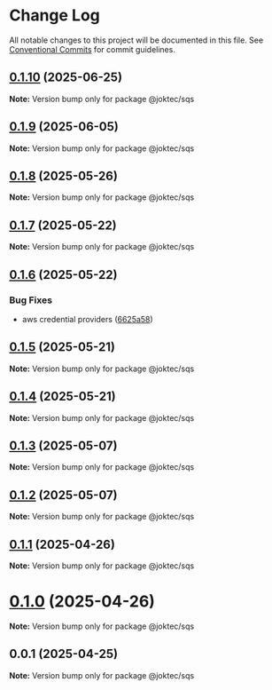 # Change Log

All notable changes to this project will be documented in this file.
See [Conventional Commits](https://conventionalcommits.org) for commit guidelines.

## [0.1.10](https://github.com/joktec/joktec-monorepo/compare/@joktec/sqs@0.1.9...@joktec/sqs@0.1.10) (2025-06-25)

**Note:** Version bump only for package @joktec/sqs





## [0.1.9](https://github.com/joktec/joktec-monorepo/compare/@joktec/sqs@0.1.8...@joktec/sqs@0.1.9) (2025-06-05)

**Note:** Version bump only for package @joktec/sqs





## [0.1.8](https://github.com/joktec/joktec-monorepo/compare/@joktec/sqs@0.1.7...@joktec/sqs@0.1.8) (2025-05-26)

**Note:** Version bump only for package @joktec/sqs





## [0.1.7](https://github.com/joktec/joktec-monorepo/compare/@joktec/sqs@0.1.6...@joktec/sqs@0.1.7) (2025-05-22)

**Note:** Version bump only for package @joktec/sqs





## [0.1.6](https://github.com/joktec/joktec-monorepo/compare/@joktec/sqs@0.1.5...@joktec/sqs@0.1.6) (2025-05-22)


### Bug Fixes

* aws credential providers ([6625a58](https://github.com/joktec/joktec-monorepo/commit/6625a58c7b432b7657cd40f5701bb523f1eec56d))





## [0.1.5](https://github.com/joktec/joktec-monorepo/compare/@joktec/sqs@0.1.4...@joktec/sqs@0.1.5) (2025-05-21)

**Note:** Version bump only for package @joktec/sqs





## [0.1.4](https://github.com/joktec/joktec-monorepo/compare/@joktec/sqs@0.1.3...@joktec/sqs@0.1.4) (2025-05-21)

**Note:** Version bump only for package @joktec/sqs





## [0.1.3](https://github.com/joktec/joktec-monorepo/compare/@joktec/sqs@0.1.2...@joktec/sqs@0.1.3) (2025-05-07)

**Note:** Version bump only for package @joktec/sqs





## [0.1.2](https://github.com/joktec/joktec-monorepo/compare/@joktec/sqs@0.1.1...@joktec/sqs@0.1.2) (2025-05-07)

**Note:** Version bump only for package @joktec/sqs





## [0.1.1](https://github.com/joktec/joktec-monorepo/compare/@joktec/sqs@0.1.0...@joktec/sqs@0.1.1) (2025-04-26)

**Note:** Version bump only for package @joktec/sqs





# [0.1.0](https://github.com/joktec/joktec-monorepo/compare/@joktec/sqs@0.0.1...@joktec/sqs@0.1.0) (2025-04-26)

**Note:** Version bump only for package @joktec/sqs





## 0.0.1 (2025-04-25)

**Note:** Version bump only for package @joktec/sqs
